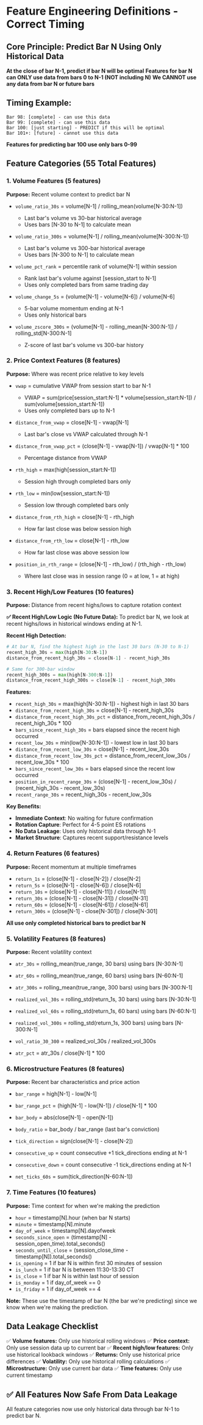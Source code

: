 # Feature Engineering Definitions - Correct Timing

## Core Principle: Predict Bar N Using Only Historical Data
**At the close of bar N-1, predict if bar N will be optimal**
**Features for bar N can ONLY use data from bars 0 to N-1 (NOT including N)**
**We CANNOT use any data from bar N or future bars**

## Timing Example:
```
Bar 98: [complete] - can use this data
Bar 99: [complete] - can use this data  
Bar 100: [just starting] - PREDICT if this will be optimal
Bar 101+: [future] - cannot use this data
```

**Features for predicting bar 100 use only bars 0-99**

## Feature Categories (55 Total Features)

### 1. Volume Features (5 features)
**Purpose:** Recent volume context to predict bar N

- `volume_ratio_30s` = volume[N-1] / rolling_mean(volume[N-30:N-1])
  - Last bar's volume vs 30-bar historical average
  - Uses bars [N-30 to N-1] to calculate mean

- `volume_ratio_300s` = volume[N-1] / rolling_mean(volume[N-300:N-1])
  - Last bar's volume vs 300-bar historical average
  - Uses bars [N-300 to N-1] to calculate mean

- `volume_pct_rank` = percentile rank of volume[N-1] within session
  - Rank last bar's volume against [session_start to N-1]
  - Uses only completed bars from same trading day

- `volume_change_5s` = (volume[N-1] - volume[N-6]) / volume[N-6]
  - 5-bar volume momentum ending at N-1
  - Uses only historical bars

- `volume_zscore_300s` = (volume[N-1] - rolling_mean[N-300:N-1]) / rolling_std[N-300:N-1]
  - Z-score of last bar's volume vs 300-bar history

### 2. Price Context Features (8 features)
**Purpose:** Where was recent price relative to key levels

- `vwap` = cumulative VWAP from session start to bar N-1
  - VWAP = sum(price[session_start:N-1] * volume[session_start:N-1]) / sum(volume[session_start:N-1])
  - Uses only completed bars up to N-1

- `distance_from_vwap` = close[N-1] - vwap[N-1]
  - Last bar's close vs VWAP calculated through N-1

- `distance_from_vwap_pct` = (close[N-1] - vwap[N-1]) / vwap[N-1] * 100
  - Percentage distance from VWAP

- `rth_high` = max(high[session_start:N-1])
  - Session high through completed bars only

- `rth_low` = min(low[session_start:N-1])
  - Session low through completed bars only

- `distance_from_rth_high` = close[N-1] - rth_high
  - How far last close was below session high

- `distance_from_rth_low` = close[N-1] - rth_low
  - How far last close was above session low

- `position_in_rth_range` = (close[N-1] - rth_low) / (rth_high - rth_low)
  - Where last close was in session range (0 = at low, 1 = at high)

### 3. Recent High/Low Features (10 features)
**Purpose:** Distance from recent highs/lows to capture rotation context

**✅ Recent High/Low Logic (No Future Data):**
To predict bar N, we look at recent highs/lows in historical windows ending at N-1.

**Recent High Detection:**
```python
# At bar N, find the highest high in the last 30 bars (N-30 to N-1)
recent_high_30s = max(high[N-30:N-1])
distance_from_recent_high_30s = close[N-1] - recent_high_30s

# Same for 300-bar window
recent_high_300s = max(high[N-300:N-1])
distance_from_recent_high_300s = close[N-1] - recent_high_300s
```

**Features:**
- `recent_high_30s` = max(high[N-30:N-1]) - highest high in last 30 bars
- `distance_from_recent_high_30s` = close[N-1] - recent_high_30s
- `distance_from_recent_high_30s_pct` = distance_from_recent_high_30s / recent_high_30s * 100
- `bars_since_recent_high_30s` = bars elapsed since the recent high occurred
- `recent_low_30s` = min(low[N-30:N-1]) - lowest low in last 30 bars
- `distance_from_recent_low_30s` = close[N-1] - recent_low_30s
- `distance_from_recent_low_30s_pct` = distance_from_recent_low_30s / recent_low_30s * 100
- `bars_since_recent_low_30s` = bars elapsed since the recent low occurred
- `position_in_recent_range_30s` = (close[N-1] - recent_low_30s) / (recent_high_30s - recent_low_30s)
- `recent_range_30s` = recent_high_30s - recent_low_30s

**Key Benefits:**
- **Immediate Context**: No waiting for future confirmation
- **Rotation Capture**: Perfect for 4-5 point ES rotations
- **No Data Leakage**: Uses only historical data through N-1
- **Market Structure**: Captures recent support/resistance levels

### 4. Return Features (6 features)
**Purpose:** Recent momentum at multiple timeframes

- `return_1s` = (close[N-1] - close[N-2]) / close[N-2]
- `return_5s` = (close[N-1] - close[N-6]) / close[N-6]
- `return_10s` = (close[N-1] - close[N-11]) / close[N-11]
- `return_30s` = (close[N-1] - close[N-31]) / close[N-31]
- `return_60s` = (close[N-1] - close[N-61]) / close[N-61]
- `return_300s` = (close[N-1] - close[N-301]) / close[N-301]

**All use only completed historical bars to predict bar N**

### 5. Volatility Features (8 features)
**Purpose:** Recent volatility context

- `atr_30s` = rolling_mean(true_range, 30 bars) using bars [N-30:N-1]
- `atr_60s` = rolling_mean(true_range, 60 bars) using bars [N-60:N-1]
- `atr_300s` = rolling_mean(true_range, 300 bars) using bars [N-300:N-1]

- `realized_vol_30s` = rolling_std(return_1s, 30 bars) using bars [N-30:N-1]
- `realized_vol_60s` = rolling_std(return_1s, 60 bars) using bars [N-60:N-1]
- `realized_vol_300s` = rolling_std(return_1s, 300 bars) using bars [N-300:N-1]

- `vol_ratio_30_300` = realized_vol_30s / realized_vol_300s
- `atr_pct` = atr_30s / close[N-1] * 100

### 6. Microstructure Features (8 features)
**Purpose:** Recent bar characteristics and price action

- `bar_range` = high[N-1] - low[N-1]
- `bar_range_pct` = (high[N-1] - low[N-1]) / close[N-1] * 100
- `bar_body` = abs(close[N-1] - open[N-1])
- `body_ratio` = bar_body / bar_range (last bar's conviction)

- `tick_direction` = sign(close[N-1] - close[N-2])
- `consecutive_up` = count consecutive +1 tick_directions ending at N-1
- `consecutive_down` = count consecutive -1 tick_directions ending at N-1
- `net_ticks_60s` = sum(tick_direction[N-60:N-1])

### 7. Time Features (10 features)
**Purpose:** Time context for when we're making the prediction

- `hour` = timestamp[N].hour (when bar N starts)
- `minute` = timestamp[N].minute
- `day_of_week` = timestamp[N].dayofweek
- `seconds_since_open` = (timestamp[N] - session_open_time).total_seconds()
- `seconds_until_close` = (session_close_time - timestamp[N]).total_seconds()
- `is_opening` = 1 if bar N is within first 30 minutes of session
- `is_lunch` = 1 if bar N is between 11:30-13:30 CT
- `is_close` = 1 if bar N is within last hour of session
- `is_monday` = 1 if day_of_week == 0
- `is_friday` = 1 if day_of_week == 4

**Note:** These use the timestamp of bar N (the bar we're predicting) since we know when we're making the prediction.

## Data Leakage Checklist

✅ **Volume features:** Only use historical rolling windows
✅ **Price context:** Only use session data up to current bar
✅ **Recent high/low features:** Only use historical lookback windows
✅ **Returns:** Only use historical price differences
✅ **Volatility:** Only use historical rolling calculations
✅ **Microstructure:** Only use current bar data
✅ **Time features:** Only use current timestamp

## ✅ All Features Now Safe From Data Leakage

All feature categories now use only historical data through bar N-1 to predict bar N.